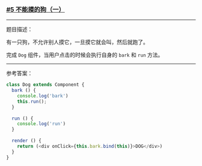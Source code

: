 ### [#5 不能摸的狗（一）](http://scriptoj.mangojuice.top/problems/5)

----
题目描述：

有一只狗，不允许别人摸它，一旦摸它就会叫，然后就跑了。

完成 `Dog` 组件，当用户点击的时候会执行自身的 `bark` 和 `run` 方法。

----
参考答案：

```js
class Dog extends Component {
  bark () {
    console.log('bark')
    this.run();
  }
  
  run () {
    console.log('run')
  }
  
  render () {
    return (<div onClick={this.bark.bind(this)}>DOG</div>)
  }
}
```